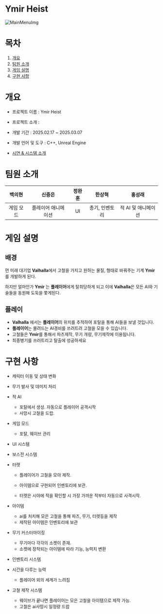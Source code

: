 # Ymir Heist
![MainMenuImg](https://github.com/user-attachments/assets/4c74ca39-8d39-4fa9-bc69-e0b0d534495e)

# 목차

1. [개요](#개요)
2. [팀원 소개](#팀원-소개)
3. [게임 설명](#게임-설명)
4. [구현 사항](#구현-사항)

# 개요

- 프로젝트 이름 : Ymir Heist
    
- 프로젝트 소개 : 
    
- 개발 기간 : 2025.02.17 ~ 2025.03.07
    
- 개발 언어 및 도구 : C++, Unreal Engine

- [시연 & 시스템 소개](https://youtu.be/SnrPjFUvvFs)


# 팀원 소개

|              백의현                |             신중은                 |               정완훈              |         한상혁                    |          홍성래                    |
| :------------------------------------: | :------------------------------------: | :------------------------------------: | :------------------------------------: | :------------------------------------: |
| 게임 모드                            | 플레이어 애니메이션                   | UI                      | 총기, 인벤토리                             | 적 AI 및 애니메이션                       |

# 게임 설명

## 배경

먼 미래 대기업 **Valhalla**에서 고철을 가지고 원하는 물질, 형태로 바꿔주는 기계 **Ymir**를 개발하게 된다.

하지만 얼마안가 **Ymir** 는 **플레이어**에게 탈취당하게 되고 이에  **Valhalla**은 모든 AI와 기술들을 동원해 도둑을 쫓게된다.

## 플레이

- **Valhalla** 에서는 **플레이어**의 위치를 추적하여 포탈을 통해 AI들을 보낼 것입니다.
- **플레이어**는 몰려드는 AI경비를 쓰려트려 고철을 모을 수 있습니다.
- 고철들은 **Ymir**를 통해서 파츠제작, 무기 개량, 무기제작에 이용됩니다.
- 최종병기를 쓰러트리고 탈출에 성공하세요
  
# 구현 사항
- 캐릭터 이동 및 상태 변화
- 무기 발사 및 데미지 처리
- 적 AI
 
    - 포탈에서 생성. 자동으로 플레이어 공격시작
    - 사망시 고철을 드랍.
- 게임 모드
  
    - 포탈, 웨이브 관리
- UI 시스템
- 보스전 시스템
- 터렛
  
    - 플레이어가 고철을 모아 제작.

    - 아이템으로 구현되어 인벤토리에 보관.
    - 터렛은 시야에 적을 확인할 시 가장 가까운 적부터 자동으로 사격시작.
- 아이템
  
    - ai를 처치해 모은 고철을 통해 파츠, 무기, 터렛등을 제작
    - 제작된 아이템은 인벤토리에 보관
- 무기 커스터마이징
  
    - 무기마다 각각의 소켓이 존재.
    - 소켓에 장착되는 아이템에 따라 기능, 능력치 변환
- 인벤토리 시스템

  
- 시간을 다루는 능력

    - 플레이어 외의 세계가 느려짐
 
      
- 고철 제작 시스템
  
    - 웨이브가 끝나면 플레이어는 모은 고철을 아이템으로 제작 가능.
    - 고철은 ai사망시 일정량 드랍
